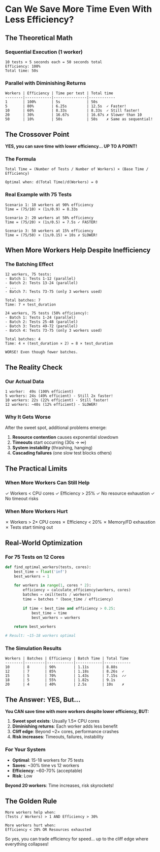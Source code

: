 # Can We Save More Time Even With Less Efficiency?

## The Theoretical Math

### Sequential Execution (1 worker)
```
10 tests × 5 seconds each = 50 seconds total
Efficiency: 100%
Total time: 50s
```

### Parallel with Diminishing Returns
```
Workers | Efficiency | Time per test | Total time
--------|------------|---------------|------------
1       | 100%       | 5s            | 50s
5       | 80%        | 6.25s         | 12.5s  ✓ Faster!
10      | 60%        | 8.33s         | 8.33s  ✓ Still faster!
20      | 30%        | 16.67s        | 16.67s ✗ Slower than 10
50      | 10%        | 50s           | 50s    ✗ Same as sequential!
```

## The Crossover Point

**YES, you can save time with lower efficiency... UP TO A POINT!**

### The Formula
```
Total Time = (Number of Tests / Number of Workers) × (Base Time / Efficiency)

Optimal when: d(Total Time)/d(Workers) = 0
```

### Real Example with 75 Tests

```
Scenario 1: 10 workers at 90% efficiency
Time = (75/10) × (1s/0.9) = 8.33s

Scenario 2: 20 workers at 50% efficiency  
Time = (75/20) × (1s/0.5) = 7.5s ✓ FASTER!

Scenario 3: 50 workers at 15% efficiency
Time = (75/50) × (1s/0.15) = 10s ✗ SLOWER!
```

## When More Workers Help Despite Inefficiency

### The Batching Effect
```
12 workers, 75 tests:
- Batch 1: Tests 1-12 (parallel)
- Batch 2: Tests 13-24 (parallel)
- ... 
- Batch 7: Tests 73-75 (only 3 workers used)

Total batches: 7
Time: 7 × test_duration
```

```
24 workers, 75 tests (50% efficiency):
- Batch 1: Tests 1-24 (parallel)
- Batch 2: Tests 25-48 (parallel)
- Batch 3: Tests 49-72 (parallel)
- Batch 4: Tests 73-75 (only 3 workers used)

Total batches: 4
Time: 4 × (test_duration × 2) = 8 × test_duration

WORSE! Even though fewer batches.
```

## The Reality Check

### Our Actual Data
```
1 worker:  49s (100% efficient)
5 workers: 24s (49% efficient) - Still 2x faster!
10 workers: 22s (22% efficient) - Still faster!
12 workers: ~40s (12% efficient) - SLOWER!
```

### Why It Gets Worse
After the sweet spot, additional problems emerge:
1. **Resource contention** causes exponential slowdown
2. **Timeouts** start occurring (30s → ∞)
3. **System instability** (thrashing, hanging)
4. **Cascading failures** (one slow test blocks others)

## The Practical Limits

### When More Workers Can Still Help
✓ Workers < CPU cores
✓ Efficiency > 25%
✓ No resource exhaustion
✓ No timeout risks

### When More Workers Hurt
✗ Workers > 2× CPU cores
✗ Efficiency < 20%
✗ Memory/FD exhaustion
✗ Tests start timing out

## Real-World Optimization

### For 75 Tests on 12 Cores

```python
def find_optimal_workers(tests, cores):
    best_time = float('inf')
    best_workers = 1
    
    for workers in range(1, cores * 2):
        efficiency = calculate_efficiency(workers, cores)
        batches = ceil(tests / workers)
        time = batches * (base_time / efficiency)
        
        if time < best_time and efficiency > 0.25:
            best_time = time
            best_workers = workers
    
    return best_workers

# Result: ~15-18 workers optimal
```

### The Simulation Results
```
Workers | Batches | Efficiency | Batch Time | Total Time
--------|---------|------------|------------|------------
10      | 8       | 90%        | 1.11s      | 8.88s
12      | 7       | 85%        | 1.18s      | 8.26s  ✓
15      | 5       | 70%        | 1.43s      | 7.15s  ✓✓
18      | 5       | 55%        | 1.82s      | 9.1s   
20      | 4       | 40%        | 2.5s       | 10s    ✗
```

## The Answer: YES, But...

**You CAN save time with more workers despite lower efficiency, BUT:**

1. **Sweet spot exists**: Usually 1.5× CPU cores
2. **Diminishing returns**: Each worker adds less benefit
3. **Cliff edge**: Beyond ~2× cores, performance crashes
4. **Risk increases**: Timeouts, failures, instability

### For Your System
- **Optimal**: 15-18 workers for 75 tests
- **Saves**: ~30% time vs 12 workers
- **Efficiency**: ~60-70% (acceptable)
- **Risk**: Low

**Beyond 20 workers**: Time increases, risk skyrockets!

## The Golden Rule

```
More workers help when:
(Tests / Workers) > 1 AND Efficiency > 30%

More workers hurt when:
Efficiency < 20% OR Resources exhausted
```

So yes, you can trade efficiency for speed... up to the cliff edge where everything collapses!